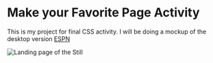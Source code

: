 # Make your Favorite Page Activity

This is my project for final CSS activity. I will be doing a mockup of the desktop version [ESPN](https://www.espn.com/)

![Landing page of the Still](ESPN.png)
